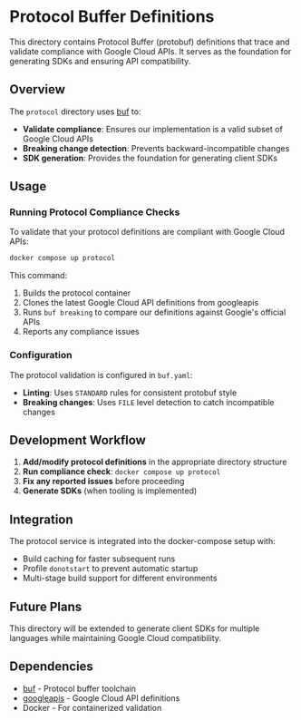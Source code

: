 # Protocol Buffer Definitions

This directory contains Protocol Buffer (protobuf) definitions that trace and validate compliance with Google Cloud APIs. It serves as the foundation for generating SDKs and ensuring API compatibility.

## Overview

The `protocol` directory uses [buf](https://buf.build/) to:
- **Validate compliance**: Ensures our implementation is a valid subset of Google Cloud APIs
- **Breaking change detection**: Prevents backward-incompatible changes
- **SDK generation**: Provides the foundation for generating client SDKs

## Usage

### Running Protocol Compliance Checks

To validate that your protocol definitions are compliant with Google Cloud APIs:

```bash
docker compose up protocol
```

This command:
1. Builds the protocol container
2. Clones the latest Google Cloud API definitions from googleapis
3. Runs `buf breaking` to compare our definitions against Google's official APIs
4. Reports any compliance issues

### Configuration

The protocol validation is configured in `buf.yaml`:
- **Linting**: Uses `STANDARD` rules for consistent protobuf style
- **Breaking changes**: Uses `FILE` level detection to catch incompatible changes

## Development Workflow

1. **Add/modify protocol definitions** in the appropriate directory structure
2. **Run compliance check**: `docker compose up protocol`
3. **Fix any reported issues** before proceeding
4. **Generate SDKs** (when tooling is implemented)

## Integration

The protocol service is integrated into the docker-compose setup with:
- Build caching for faster subsequent runs
- Profile `donotstart` to prevent automatic startup
- Multi-stage build support for different environments

## Future Plans

This directory will be extended to generate client SDKs for multiple languages while maintaining Google Cloud compatibility.

## Dependencies

- [buf](https://buf.build/) - Protocol buffer toolchain
- [googleapis](https://github.com/googleapis/googleapis) - Google Cloud API definitions
- Docker - For containerized validation